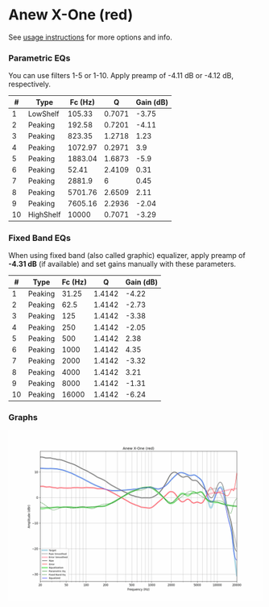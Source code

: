 # Anew X-One (red)
See [usage instructions](https://github.com/jaakkopasanen/AutoEq#usage) for more options and info.

### Parametric EQs
You can use filters 1-5 or 1-10. Apply preamp of -4.11 dB or -4.12 dB, respectively.

|   # | Type      |   Fc (Hz) |      Q |   Gain (dB) |
|-----|-----------|-----------|--------|-------------|
|   1 | LowShelf  |    105.33 | 0.7071 |       -3.75 |
|   2 | Peaking   |    192.58 | 0.7201 |       -4.11 |
|   3 | Peaking   |    823.35 | 1.2718 |        1.23 |
|   4 | Peaking   |   1072.97 | 0.2971 |        3.9  |
|   5 | Peaking   |   1883.04 | 1.6873 |       -5.9  |
|   6 | Peaking   |     52.41 | 2.4109 |        0.31 |
|   7 | Peaking   |   2881.9  | 6      |        0.45 |
|   8 | Peaking   |   5701.76 | 2.6509 |        2.11 |
|   9 | Peaking   |   7605.16 | 2.2936 |       -2.04 |
|  10 | HighShelf |  10000    | 0.7071 |       -3.29 |

### Fixed Band EQs
When using fixed band (also called graphic) equalizer, apply preamp of **-4.31 dB** (if available) and set gains manually with these parameters.

|   # | Type    |   Fc (Hz) |      Q |   Gain (dB) |
|-----|---------|-----------|--------|-------------|
|   1 | Peaking |     31.25 | 1.4142 |       -4.22 |
|   2 | Peaking |     62.5  | 1.4142 |       -2.73 |
|   3 | Peaking |    125    | 1.4142 |       -3.38 |
|   4 | Peaking |    250    | 1.4142 |       -2.05 |
|   5 | Peaking |    500    | 1.4142 |        2.38 |
|   6 | Peaking |   1000    | 1.4142 |        4.35 |
|   7 | Peaking |   2000    | 1.4142 |       -3.32 |
|   8 | Peaking |   4000    | 1.4142 |        3.21 |
|   9 | Peaking |   8000    | 1.4142 |       -1.31 |
|  10 | Peaking |  16000    | 1.4142 |       -6.24 |

### Graphs
![](./Anew%20X-One%20(red).png)
